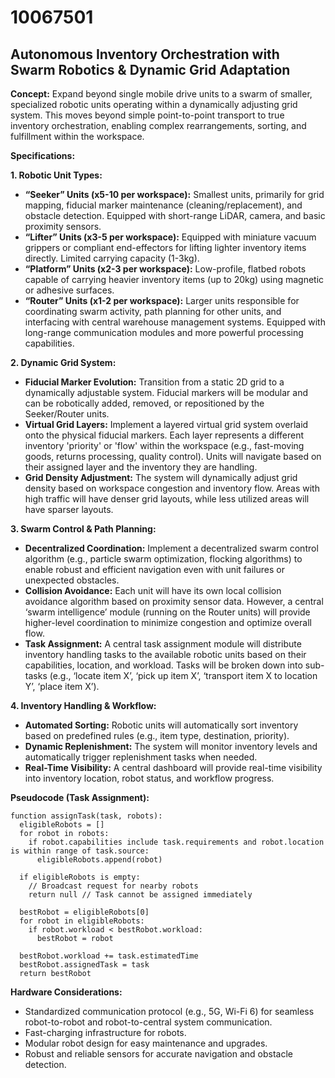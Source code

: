 # 10067501

## Autonomous Inventory Orchestration with Swarm Robotics & Dynamic Grid Adaptation

**Concept:** Expand beyond single mobile drive units to a swarm of smaller, specialized robotic units operating within a dynamically adjusting grid system. This moves beyond simple point-to-point transport to true inventory orchestration, enabling complex rearrangements, sorting, and fulfillment within the workspace.

**Specifications:**

**1. Robotic Unit Types:**

*   **“Seeker” Units (x5-10 per workspace):** Smallest units, primarily for grid mapping, fiducial marker maintenance (cleaning/replacement), and obstacle detection. Equipped with short-range LiDAR, camera, and basic proximity sensors.
*   **“Lifter” Units (x3-5 per workspace):** Equipped with miniature vacuum grippers or compliant end-effectors for lifting lighter inventory items directly. Limited carrying capacity (1-3kg).
*   **“Platform” Units (x2-3 per workspace):** Low-profile, flatbed robots capable of carrying heavier inventory items (up to 20kg) using magnetic or adhesive surfaces. 
*   **“Router” Units (x1-2 per workspace):** Larger units responsible for coordinating swarm activity, path planning for other units, and interfacing with central warehouse management systems. Equipped with long-range communication modules and more powerful processing capabilities.

**2. Dynamic Grid System:**

*   **Fiducial Marker Evolution:** Transition from a static 2D grid to a dynamically adjustable system. Fiducial markers will be modular and can be robotically added, removed, or repositioned by the Seeker/Router units. 
*   **Virtual Grid Layers:** Implement a layered virtual grid system overlaid onto the physical fiducial markers.  Each layer represents a different inventory 'priority' or 'flow' within the workspace (e.g., fast-moving goods, returns processing, quality control). Units will navigate based on their assigned layer and the inventory they are handling.
*   **Grid Density Adjustment:** The system will dynamically adjust grid density based on workspace congestion and inventory flow. Areas with high traffic will have denser grid layouts, while less utilized areas will have sparser layouts.

**3. Swarm Control & Path Planning:**

*   **Decentralized Coordination:** Implement a decentralized swarm control algorithm (e.g., particle swarm optimization, flocking algorithms) to enable robust and efficient navigation even with unit failures or unexpected obstacles.
*   **Collision Avoidance:** Each unit will have its own local collision avoidance algorithm based on proximity sensor data. However, a central ‘swarm intelligence’ module (running on the Router units) will provide higher-level coordination to minimize congestion and optimize overall flow.
*   **Task Assignment:** A central task assignment module will distribute inventory handling tasks to the available robotic units based on their capabilities, location, and workload.  Tasks will be broken down into sub-tasks (e.g., ‘locate item X’, ‘pick up item X’, ‘transport item X to location Y’, ‘place item X’).

**4. Inventory Handling & Workflow:**

*   **Automated Sorting:** Robotic units will automatically sort inventory based on predefined rules (e.g., item type, destination, priority).
*   **Dynamic Replenishment:** The system will monitor inventory levels and automatically trigger replenishment tasks when needed.
*   **Real-Time Visibility:** A central dashboard will provide real-time visibility into inventory location, robot status, and workflow progress.

**Pseudocode (Task Assignment):**

```
function assignTask(task, robots):
  eligibleRobots = []
  for robot in robots:
    if robot.capabilities include task.requirements and robot.location is within range of task.source:
      eligibleRobots.append(robot)

  if eligibleRobots is empty:
    // Broadcast request for nearby robots
    return null // Task cannot be assigned immediately

  bestRobot = eligibleRobots[0]
  for robot in eligibleRobots:
    if robot.workload < bestRobot.workload:
      bestRobot = robot

  bestRobot.workload += task.estimatedTime
  bestRobot.assignedTask = task
  return bestRobot
```

**Hardware Considerations:**

*   Standardized communication protocol (e.g., 5G, Wi-Fi 6) for seamless robot-to-robot and robot-to-central system communication.
*   Fast-charging infrastructure for robots.
*   Modular robot design for easy maintenance and upgrades.
*   Robust and reliable sensors for accurate navigation and obstacle detection.